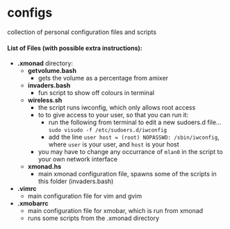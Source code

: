 # configs
collection of personal configuration files and scripts

#### List of Files (with possible extra instructions):

- **.xmonad** directory:
  - **getvolume.bash**
    - gets the volume as a percentage from amixer
  - **invaders.bash**
    - fun script to show off colours in terminal
  - **wireless.sh**
    - the script runs iwconfig, which only allows root access
    - to to give access to your user, so that you can run it:
      - run the following from terminal to edit a new sudoers.d file... `sudo visudo -f /etc/sudoers.d/iwconfig`
      - add the line `user host = (root) NOPASSWD: /sbin/iwconfig`, where `user` is your user, and `host` is your host
    - you may have to change any occurrance of `mlan0` in the script to your own network interface
  - **xmonad.hs**
    - main xmonad configuration file, spawns some of the scripts in this folder (invaders.bash)
- **.vimrc**
  - main configuration file for vim and gvim
- **.xmobarrc**
  - main configuration file for xmobar, which is run from xmonad
  - runs some scripts from the .xmonad directory
